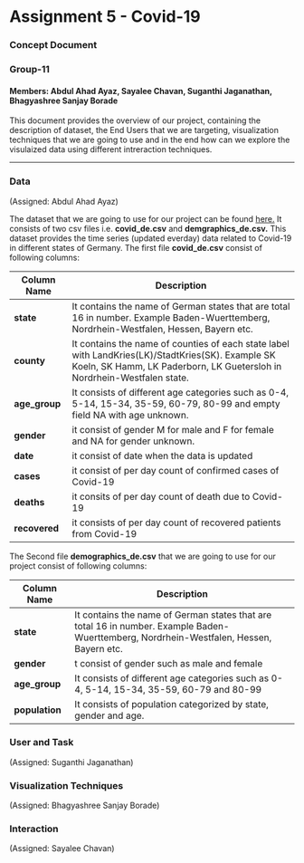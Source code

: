 # Assignment 5 - Covid-19

### Concept Document

### Group-11

#### Members: Abdul Ahad Ayaz, Sayalee Chavan, Suganthi Jaganathan, Bhagyashree Sanjay Borade

This document provides the overview of our project, containing the description of dataset, the End Users that we are targeting, visualization techniques that we are going to use and in the end how can we explore the visulaized data using different intreraction techniques. 

------

### Data

(Assigned: Abdul Ahad Ayaz)

The dataset that we are going to use for our project can be found [here.](https://www.kaggle.com/headsortails/covid19-tracking-germany) It consists of two csv files i.e. **covid_de.csv** and **demgraphics_de.csv.**  This dataset provides the time series (updated everday) data related to Covid-19 in different states of Germany. The first file **covid_de.csv** consist of following columns:

| Column Name   | Description                                                  |
| ------------- | ------------------------------------------------------------ |
| **state**     | It contains the name of German states that are total 16 in number. Example Baden-Wuerttemberg, Nordrhein-Westfalen, Hessen, Bayern etc. |
| **county**    | It contains the name of counties of each state label with LandKries(LK)/StadtKries(SK). Example SK Koeln, SK Hamm, LK Paderborn, LK Guetersloh in Nordrhein-Westfalen state. |
| **age_group** | It consists of different age categories such as 0-4, 5-14, 15-34, 35-59, 60-79, 80-99 and empty field NA with age unknown. |
| **gender**    | it consist of gender M for male and F for female and NA for gender unknown. |
| **date**      | it consist of date when the data is updated                  |
| **cases**     | it consist of per day count of confirmed cases of Covid-19   |
| **deaths**    | it consits of per day count of death due to Covid-19         |
| **recovered** | it consists of per day count of recovered patients from Covid-19 |

The Second file **demographics_de.csv** that we are going to use for our project consist of following columns:

| Column Name    | Description                                                  |
| -------------- | ------------------------------------------------------------ |
| **state**      | It contains the name of German states that are total 16 in number. Example Baden-Wuerttemberg, Nordrhein-Westfalen, Hessen, Bayern etc. |
| **gender**     | t consist of gender such as male and female                  |
| **age_group**  | It consists of different age categories such as 0-4, 5-14, 15-34, 35-59, 60-79 and 80-99 |
| **population** | It consists of population categorized by state, gender and age. |



### User and Task

(Assigned: Suganthi Jaganathan)

### Visualization Techniques

(Assigned: Bhagyashree Sanjay Borade)

### Interaction

(Assigned: Sayalee Chavan)



